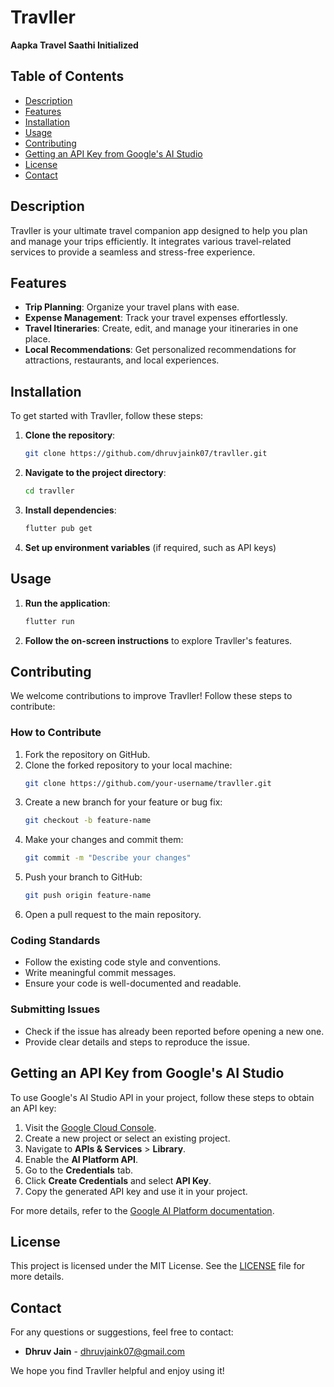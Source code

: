 # Travller

**Aapka Travel Saathi Initialized**

## Table of Contents

- [Description](#description)
- [Features](#features)
- [Installation](#installation)
- [Usage](#usage)
- [Contributing](#contributing)
- [Getting an API Key from Google's AI Studio](#getting-an-api-key-from-googles-ai-studio)
- [License](#license)
- [Contact](#contact)

## Description

Travller is your ultimate travel companion app designed to help you plan and manage your trips efficiently. It integrates various travel-related services to provide a seamless and stress-free experience.

## Features

- **Trip Planning**: Organize your travel plans with ease.
- **Expense Management**: Track your travel expenses effortlessly.
- **Travel Itineraries**: Create, edit, and manage your itineraries in one place.
- **Local Recommendations**: Get personalized recommendations for attractions, restaurants, and local experiences.

## Installation

To get started with Travller, follow these steps:

1. **Clone the repository**:
   ```bash
   git clone https://github.com/dhruvjaink07/travller.git
   ```
2. **Navigate to the project directory**:
   ```bash
   cd travller
   ```
3. **Install dependencies**:
   ```bash
   flutter pub get
   ```
4. **Set up environment variables** (if required, such as API keys)

## Usage

1. **Run the application**:
   ```bash
   flutter run
   ```
2. **Follow the on-screen instructions** to explore Travller's features.

## Contributing

We welcome contributions to improve Travller! Follow these steps to contribute:

### How to Contribute

1. Fork the repository on GitHub.
2. Clone the forked repository to your local machine:
   ```bash
   git clone https://github.com/your-username/travller.git
   ```
3. Create a new branch for your feature or bug fix:
   ```bash
   git checkout -b feature-name
   ```
4. Make your changes and commit them:
   ```bash
   git commit -m "Describe your changes"
   ```
5. Push your branch to GitHub:
   ```bash
   git push origin feature-name
   ```
6. Open a pull request to the main repository.

### Coding Standards

- Follow the existing code style and conventions.
- Write meaningful commit messages.
- Ensure your code is well-documented and readable.

### Submitting Issues

- Check if the issue has already been reported before opening a new one.
- Provide clear details and steps to reproduce the issue.

## Getting an API Key from Google's AI Studio

To use Google's AI Studio API in your project, follow these steps to obtain an API key:

1. Visit the [Google Cloud Console](https://console.cloud.google.com/).
2. Create a new project or select an existing project.
3. Navigate to **APIs & Services** > **Library**.
4. Enable the **AI Platform API**.
5. Go to the **Credentials** tab.
6. Click **Create Credentials** and select **API Key**.
7. Copy the generated API key and use it in your project.

For more details, refer to the [Google AI Platform documentation](https://cloud.google.com/ai-platform/docs).

## License

This project is licensed under the MIT License. See the [LICENSE](LICENSE) file for more details.

## Contact

For any questions or suggestions, feel free to contact:
- **Dhruv Jain** - [dhruvjaink07@gmail.com](mailto:dhruvjaink07@gmail.com)

We hope you find Travller helpful and enjoy using it!

